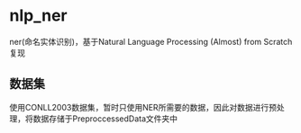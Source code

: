 # nlp_ner
ner(命名实体识别)，基于Natural Language Processing (Almost) from Scratch复现

## 数据集
使用CONLL2003数据集，暂时只使用NER所需要的数据，因此对数据进行预处理，将数据存储于PreproccessedData文件夹中
